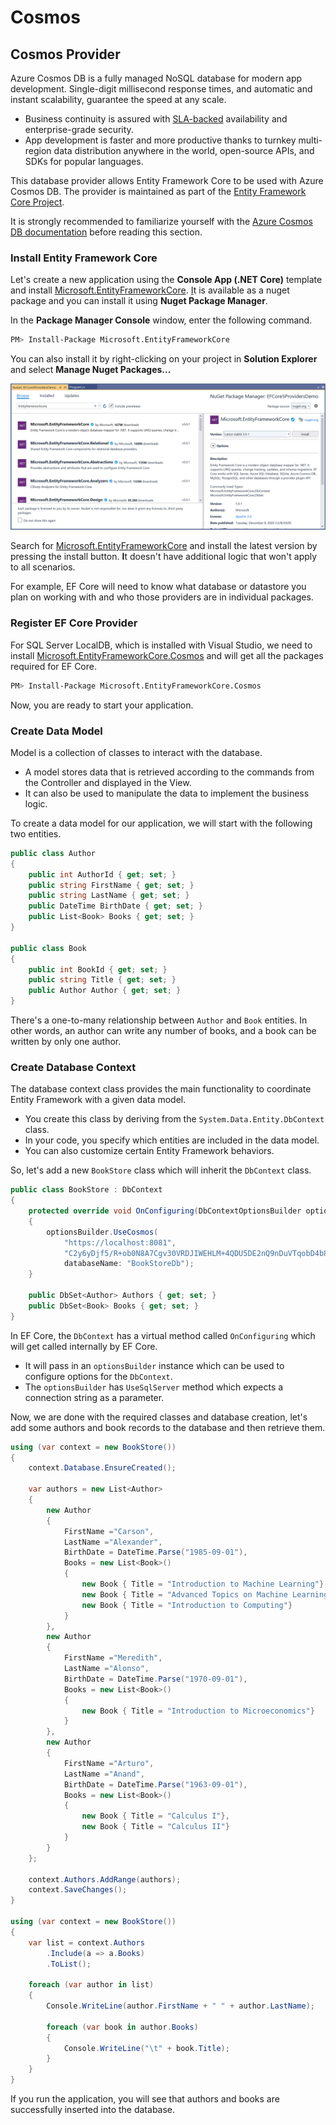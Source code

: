 # Cosmos

## Cosmos Provider

 Azure Cosmos DB is a fully managed NoSQL database for modern app development. Single-digit millisecond response times, and automatic and instant scalability, guarantee the speed at any scale. 

* Business continuity is assured with [SLA-backed](https://azure.microsoft.com/support/legal/sla/cosmos-db) availability and enterprise-grade security. 
* App development is faster and more productive thanks to turnkey multi-region data distribution anywhere in the world, open-source APIs, and SDKs for popular languages.

This database provider allows Entity Framework Core to be used with Azure Cosmos DB. The provider is maintained as part of the [Entity Framework Core Project](https://github.com/dotnet/efcore).

It is strongly recommended to familiarize yourself with the [Azure Cosmos DB documentation](https://docs.microsoft.com/en-us/azure/cosmos-db/introduction) before reading this section.

### Install Entity Framework Core

Let's create a new application using the **Console App \(.NET Core\)** template and install [Microsoft.EntityFrameworkCore](https://www.nuget.org/packages/Z.EntityFramework.Extensions.EFCore/). [I](https://www.nuget.org/packages/Z.EntityFramework.Extensions.EFCore/)t is available as a nuget package and you can install it using **Nuget Package Manager**.

In the **Package Manager Console** window, enter the following command.

```bash
PM> Install-Package Microsoft.EntityFrameworkCore
```

You can also install it by right-clicking on your project in **Solution Explorer** and select **Manage Nuget Packages...**

![](../.gitbook/assets/image%20%286%29.png)

Search for [Microsoft.EntityFrameworkCore](https://www.nuget.org/packages/Z.EntityFramework.Extensions.EFCore/) and install the latest version by pressing the install button. **I**t doesn't have additional logic that won't apply to all scenarios.

For example, EF Core will need to know what database or datastore you plan on working with and who those providers are in individual packages.

### Register EF Core Provider

For SQL Server LocalDB, which is installed with Visual Studio, we need to install [Microsoft.EntityFrameworkCore.Cosmos](https://www.nuget.org/packages/Microsoft.EntityFrameworkCore.Cosmos/) and will get all the packages required for EF Core.

```bash
PM> Install-Package Microsoft.EntityFrameworkCore.Cosmos
```

Now, you are ready to start your application.

### Create Data Model

Model is a collection of classes to interact with the database.

* A model stores data that is retrieved according to the commands from the Controller and displayed in the View.
* It can also be used to manipulate the data to implement the business logic.

To create a data model for our application, we will start with the following two entities.

```csharp
public class Author
{
    public int AuthorId { get; set; }
    public string FirstName { get; set; }
    public string LastName { get; set; }
    public DateTime BirthDate { get; set; }
    public List<Book> Books { get; set; }
}

public class Book
{
    public int BookId { get; set; }
    public string Title { get; set; }
    public Author Author { get; set; }
}
```

There's a one-to-many relationship between `Author` and `Book` entities. In other words, an author can write any number of books, and a book can be written by only one author.

### Create Database Context

The database context class provides the main functionality to coordinate Entity Framework with a given data model.

* You create this class by deriving from the `System.Data.Entity.DbContext` class.
* In your code, you specify which entities are included in the data model.
* You can also customize certain Entity Framework behaviors.

So, let's add a new `BookStore` class which will inherit the `DbContext` class.

```csharp
public class BookStore : DbContext
{
    protected override void OnConfiguring(DbContextOptionsBuilder optionsBuilder)
    {
        optionsBuilder.UseCosmos(
            "https://localhost:8081",
            "C2y6yDjf5/R+ob0N8A7Cgv30VRDJIWEHLM+4QDU5DE2nQ9nDuVTqobD4b8mGGyPMbIZnqyMsEcaGQy67XIw/Jw==",
            databaseName: "BookStoreDb");
    }
        
    public DbSet<Author> Authors { get; set; }
    public DbSet<Book> Books { get; set; }
}
```

In EF Core, the `DbContext` has a virtual method called `OnConfiguring` which will get called internally by EF Core.

* It will pass in an `optionsBuilder` instance which can be used to configure options for the `DbContext`.
* The `optionsBuilder` has `UseSqlServer` method which expects a connection string as a parameter.

Now, we are done with the required classes and database creation, let's add some authors and book records to the database and then retrieve them.

```csharp
using (var context = new BookStore())
{
    context.Database.EnsureCreated();
    
    var authors = new List<Author>
    {
        new Author
        {
            FirstName ="Carson",
            LastName ="Alexander",
            BirthDate = DateTime.Parse("1985-09-01"),
            Books = new List<Book>()
            {
                new Book { Title = "Introduction to Machine Learning"},
                new Book { Title = "Advanced Topics on Machine Learning"},
                new Book { Title = "Introduction to Computing"}
            }
        },
        new Author
        {
            FirstName ="Meredith",
            LastName ="Alonso",
            BirthDate = DateTime.Parse("1970-09-01"),
            Books = new List<Book>()
            {
                new Book { Title = "Introduction to Microeconomics"}
            }
        },
        new Author
        {
            FirstName ="Arturo",
            LastName ="Anand",
            BirthDate = DateTime.Parse("1963-09-01"),
            Books = new List<Book>()
            {
                new Book { Title = "Calculus I"},
                new Book { Title = "Calculus II"}
            }
        }
    };

    context.Authors.AddRange(authors);
    context.SaveChanges();
}

using (var context = new BookStore())
{
    var list = context.Authors
        .Include(a => a.Books)
        .ToList();

    foreach (var author in list)
    {
        Console.WriteLine(author.FirstName + " " + author.LastName);

        foreach (var book in author.Books)
        {
            Console.WriteLine("\t" + book.Title);
        }
    }
}
```

If you run the application, you will see that authors and books are successfully inserted into the database.


